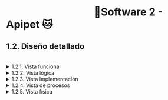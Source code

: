 #  &nbsp;&nbsp;&nbsp;&nbsp;&nbsp;&nbsp;&nbsp;&nbsp;&nbsp;&nbsp;&nbsp;&nbsp;&nbsp;&nbsp;&nbsp;&nbsp;&nbsp;&nbsp;&nbsp;&nbsp;&nbsp;&nbsp;&nbsp;&nbsp;&nbsp;&nbsp;&nbsp;&nbsp;&nbsp;&nbsp;&nbsp;&nbsp;&nbsp;&nbsp;&nbsp;&nbsp;🐶Software 2 - Apipet 🐱  #


## 1.2. Diseño detallado

<br>

<details>

<summary>1.2.1. Vista funcional</summary>

<br>

&nbsp;&nbsp;&nbsp;&nbsp;1.2.1.1. [Event Storming](https://github.com/MiguelRiosT/ApipetDocumentacion/tree/main/Dise%C3%B1o%20detallado/Vista%20funcional/EventStorming)

<details>

<summary>
&nbsp;&nbsp;&nbsp;&nbsp;1.2.1.2. Modelado de dominio
</summary>

&nbsp;&nbsp;&nbsp;&nbsp;&nbsp;&nbsp;&nbsp;&nbsp;1.2.1.2.1 [Anémico](https://github.com/MiguelRiosT/ApipetDocumentacion/tree/main/Dise%C3%B1o%20detallado/Vista%20funcional/Modelo%20anemico)

&nbsp;&nbsp;&nbsp;&nbsp;&nbsp;&nbsp;&nbsp;&nbsp;1.2.1.2.2. [Enriquecido](https://github.com/MiguelRiosT/ApipetDocumentacion/tree/main/Dise%C3%B1o%20detallado/Vista%20funcional/Modelo%20Enriquecido)

</details>

<br>

&nbsp;&nbsp;&nbsp;&nbsp;1.2.1.3. [Diagrama de actividades](https://github.com/MiguelRiosT/ApipetDocumentacion/tree/main/Dise%C3%B1o%20detallado/Vista%20funcional/Diagrama%20de%20Actividades)

&nbsp;&nbsp;&nbsp;&nbsp;1.2.1.4. [Diagrama de estado](https://github.com/MiguelRiosT/ApipetDocumentacion/tree/main/Dise%C3%B1o%20detallado/Vista%20funcional/Diagrama%20de%20Estados)

<br>

</details>


<details>

<summary>1.2.2. Vista lógica</summary>

&nbsp;&nbsp;&nbsp;&nbsp;1.2.2.1. [Diagrama de clases](https://github.com/MiguelRiosT/ApipetDocumentacion/tree/main/Dise%C3%B1o%20detallado/Vista%20l%C3%B3gica/Diagrama%20de%20clases)

&nbsp;&nbsp;&nbsp;&nbsp;1.2.2.2. [Diagrama de objetos](https://github.com/MiguelRiosT/ApipetDocumentacion/tree/main/Dise%C3%B1o%20detallado/Vista%20l%C3%B3gica/Diagrama%20de%20objetos)

&nbsp;&nbsp;&nbsp;&nbsp;1.2.2.3. [Modelo de datos](https://github.com/MiguelRiosT/ApipetDocumentacion/tree/main/Dise%C3%B1o%20detallado/Vista%20l%C3%B3gica/Modelo%20Entidad%20Relacion)

</details>



<details>

<summary>1.2.3. Vista Implementación</summary>

&nbsp;&nbsp;&nbsp;&nbsp;1.2.3.1. [Diagrama de componentes](https://github.com/MiguelRiosT/ApipetDocumentacion/tree/main/Dise%C3%B1o%20detallado/Vista%20Implementaci%C3%B3n/Diagrama%20de%20componentes)

&nbsp;&nbsp;&nbsp;&nbsp;1.2.3.2. [Diagrama de paquetes](https://github.com/MiguelRiosT/ApipetDocumentacion/tree/main/Dise%C3%B1o%20detallado/Vista%20Implementaci%C3%B3n/Diagrama%20de%20paquetes)

</details>

<details>

<summary>1.2.4. Vista de procesos</summary>

&nbsp;&nbsp;&nbsp;&nbsp;1.2.4.1 [Diagrama de secuencia](https://github.com/MiguelRiosT/ApipetDocumentacion/tree/main/Dise%C3%B1o%20detallado/Vista%20de%20procesos/Diagrama%20de%20Secuencia)

&nbsp;&nbsp;&nbsp;&nbsp;1.2.4.2. [Diagrama de colaboración](https://github.com/MiguelRiosT/ApipetDocumentacion/tree/main/Dise%C3%B1o%20detallado/Vista%20de%20procesos/Diagrama%20de%20colaboraci%C3%B3n)

&nbsp;&nbsp;&nbsp;&nbsp;1.2.4.3. [Justificación](https://github.com/MiguelRiosT/ApipetDocumentacion/tree/main/Dise%C3%B1o%20detallado/Vista%20de%20procesos/Justificaci%C3%B3n)

</details>

<details>

<summary>1.2.5. Vista física</summary>

&nbsp;&nbsp;&nbsp;&nbsp;1.2.5.1. [Diagrama de despliegue](https://github.com/MiguelRiosT/ApipetDocumentacion/tree/main/Dise%C3%B1o%20detallado/Vista%20Fisica/Diagrama%20de%20Despliegue)

</details>




